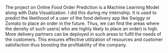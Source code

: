   The project on Online Food Order Prediction is a Machine Learning Model along with Data Visualization. I did this during my internship.
  It is used to predict the likelihood of a user of the food delivery app like Swiggy or Zomato to place an order in the future.
  Thus, we can find the areas where the density of such users( who are highly likely to place an order) is high.
  More delivery partners can be deployed in such areas to fulfil the needs of the customers.
  This ensures effective utilization of resources and customer satisfaction thus boosting the profitability of the company. 
